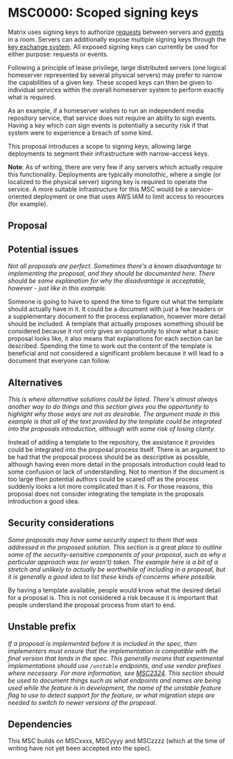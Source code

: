 # MSC0000: Scoped signing keys

Matrix uses signing keys to authorize [requests](https://spec.matrix.org/v1.9/server-server-api/#authentication)
between servers and [events](https://spec.matrix.org/v1.9/server-server-api/#signing-events) in a room.
Servers can additionally expose multiple signing keys through the [key exchange system](https://spec.matrix.org/v1.9/server-server-api/#retrieving-server-keys).
All exposed signing keys can currently be used for either purpose: requests or events.

Following a principle of lease privilege, large distributed servers (one logical homeserver represented
by several physical servers) may prefer to narrow the capabilities of a given key. These scoped keys
can then be given to individual services within the overall homeserver system to perform exactly what
is required.

As an example, if a homeserver wishes to run an independent media repository service, that service
does not require an ability to sign events. Having a key which *can* sign events is potentially a
security risk if that system were to experience a breach of some kind.

This proposal introduces a scope to signing keys, allowing large deployments to segment their infrastructure
with narrow-access keys.

**Note**: As of writing, there are very few if any servers which actually require this functionality.
Deployments are typically monolothic, where a single (or localized to the physical server) signing
key is required to operate the service. A more suitable infrastructure for this MSC would be a
service-oriented deployment or one that uses AWS IAM to limit access to resources (for example).

## Proposal



## Potential issues

*Not all proposals are perfect. Sometimes there's a known disadvantage to implementing the proposal,
and they should be documented here. There should be some explanation for why the disadvantage is
acceptable, however - just like in this example.*

Someone is going to have to spend the time to figure out what the template should actually have in it.
It could be a document with just a few headers or a supplementary document to the process explanation,
however more detail should be included. A template that actually proposes something should be considered
because it not only gives an opportunity to show what a basic proposal looks like, it also means that
explanations for each section can be described. Spending the time to work out the content of the template
is beneficial and not considered a significant problem because it will lead to a document that everyone
can follow.


## Alternatives

*This is where alternative solutions could be listed. There's almost always another way to do things
and this section gives you the opportunity to highlight why those ways are not as desirable. The
argument made in this example is that all of the text provided by the template could be integrated
into the proposals introduction, although with some risk of losing clarity.*

Instead of adding a template to the repository, the assistance it provides could be integrated into
the proposal process itself. There is an argument to be had that the proposal process should be as
descriptive as possible, although having even more detail in the proposals introduction could lead to
some confusion or lack of understanding. Not to mention if the document is too large then potential
authors could be scared off as the process suddenly looks a lot more complicated than it is. For those
reasons, this proposal does not consider integrating the template in the proposals introduction a good
idea.


## Security considerations

*Some proposals may have some security aspect to them that was addressed in the proposed solution. This
section is a great place to outline some of the security-sensitive components of your proposal, such as
why a particular approach was (or wasn't) taken. The example here is a bit of a stretch and unlikely to
actually be worthwhile of including in a proposal, but it is generally a good idea to list these kinds
of concerns where possible.*

By having a template available, people would know what the desired detail for a proposal is. This is not
considered a risk because it is important that people understand the proposal process from start to end.

## Unstable prefix

*If a proposal is implemented before it is included in the spec, then implementers must ensure that the
implementation is compatible with the final version that lands in the spec. This generally means that
experimental implementations should use `/unstable` endpoints, and use vendor prefixes where necessary.
For more information, see [MSC2324](https://github.com/matrix-org/matrix-doc/pull/2324). This section
should be used to document things such as what endpoints and names are being used while the feature is
in development, the name of the unstable feature flag to use to detect support for the feature, or what
migration steps are needed to switch to newer versions of the proposal.*

## Dependencies

This MSC builds on MSCxxxx, MSCyyyy and MSCzzzz (which at the time of writing have not yet been accepted
into the spec).
